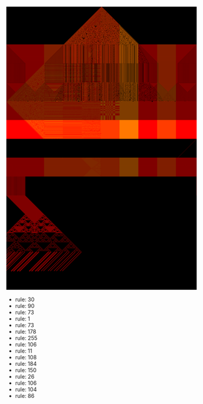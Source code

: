 ![photo](./output.png) 
 * rule: 30
* rule: 90
* rule: 73
* rule: 1
* rule: 73
* rule: 178
* rule: 255
* rule: 106
* rule: 11
* rule: 108
* rule: 184
* rule: 150
* rule: 26
* rule: 106
* rule: 104
* rule: 86
